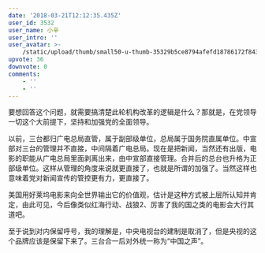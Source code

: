```yaml
---
date: '2018-03-21T12:12:35.435Z'
user_id: 3532
user_name: 小辛
user_intro: ''
user_avatar: >-
    /static/upload/thumb/small50-u-thumb-35329b5ce8794afefd18786172f843e65edd1c6e8095.png
upvote: 36
downvote: 0
comments:
    - ''
    - ''
---
```


要想回答这个问题，就需要搞清楚此轮机构改革的逻辑是什么？那就是，在党领导一切这个大前提下，坚持和加强党的全面领导。

以前，三台都归广电总局直管，属于副部级单位，总局属于国务院直属单位。中宣部对三台的管理并不直接，中间隔着广电总局。现在是把新闻，当然还有出版，电影的职能从广电总局里面剥离出来，由中宣部直接管理。合并后的总台也升格为正部级单位。这样从管理的角度来说就更直接了，也就是所谓的加强了。当然这样也意味着党对新闻宣传的管控更有力，更直接了。

美国用好莱坞电影来向全世界输出它的价值观，估计是这种方式被上层所认知并肯定，由此可见，今后像类似红海行动、战狼2、厉害了我的国之类的电影会大行其道吧。

至于说到对内保留呼号，我的理解是，中央电视台的建制是取消了，但是央视的这个品牌应该是保留下来了。三台合一后对外统一称为“中国之声”。
